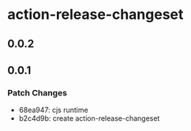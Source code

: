 # action-release-changeset

## 0.0.2

## 0.0.1

### Patch Changes

- 68ea947: cjs runtime
- b2c4d9b: create action-release-changeset
